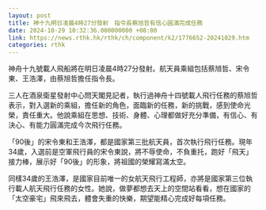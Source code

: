 ```yaml
---
layout: post
title: 神十九明日凌晨4時27分發射　指令長蔡旭哲有信心圓滿完成任務
date: 2024-10-29 10:32:36.000000000 +08:00
link: https://news.rthk.hk/rthk/ch/component/k2/1776652-20241029.htm
categories: rthk
---
```


神舟十九號載人飛船將在明日凌晨4時27分發射。航天員乘組包括蔡旭哲、宋令東、王浩澤，由蔡旭哲擔任指令長。

三人在酒泉衛星發射中心問天閣見記者，執行過神舟十四號載人飛行任務的蔡旭哲表示，對入選新的乘組，擔任新的角色，面臨新的任務，新的挑戰，感到使命光榮，責任重大。他說乘組在思想、技術、身體、心理都做好充分準備，有信心、有決心、有能力圓滿完成今次飛行任務。

「90後」的宋令東和王浩澤，都是國家第三批航天員，首次執行飛行任務。現年34歲，入選前是空軍飛行員的宋令東說，將不辱使命，不負重托，跑好「飛天」接力棒，展示好「90後」的形象，將祖國的榮耀寫滿太空。

同樣34歲的王浩澤，是國家目前唯一的女航天飛行工程師，亦將是國家第三位執行載人航天飛行任務的女性。她說，做夢都想去天上的空間站看看，想在國家的「太空豪宅」飛來飛去，體會失重的快樂，期望能精心完成好每項任務。

